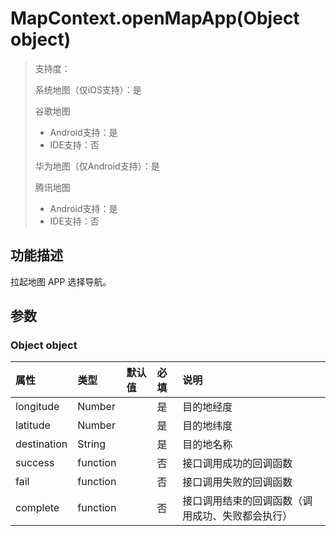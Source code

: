# MapContext.openMapApp(Object object)

>  支持度：
>
> 系统地图（仅iOS支持）：是
>
> 谷歌地图
> - Android支持：是
> - IDE支持：否
>
> 华为地图（仅Android支持）：是
>
> 腾讯地图
> - Android支持：是
> - IDE支持：否

## 功能描述

拉起地图 APP 选择导航。

## 参数

### Object object

| 属性        | 类型     | 默认值 | 必填 | 说明                                             |
| :---------- | :------- | :----- | :--- | :----------------------------------------------- |
| longitude   | Number   |        | 是   | 目的地经度                                       |
| latitude    | Number   |        | 是   | 目的地纬度                                       |
| destination | String   |        | 是   | 目的地名称                                       |
| success     | function |        | 否   | 接口调用成功的回调函数                           |
| fail        | function |        | 否   | 接口调用失败的回调函数                           |
| complete    | function |        | 否   | 接口调用结束的回调函数（调用成功、失败都会执行） |